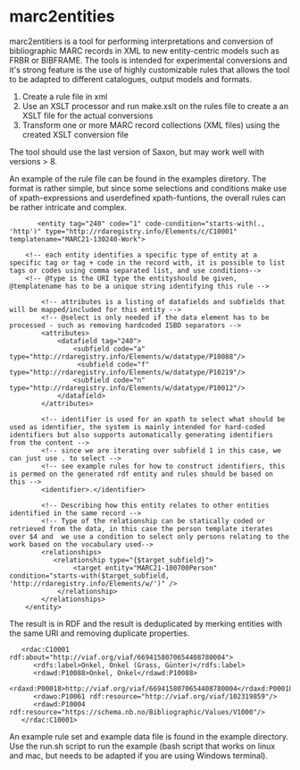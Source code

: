 # marc2entities

marc2entitiers is a tool for performing interpretations and conversion of bibliographic MARC records in XML to new entity-centric models such as FRBR or BIBFRAME. The tools is intended for experimental conversions and it's strong feature is the use of highly customizable rules that allows the tool to be adapted to different catalogues, output models and formats.

1. Create a rule file in xml
1. Use an XSLT processor and run make.xslt on the rules file to create a an XSLT file for the actual conversions
1. Transform one or more MARC record collections (XML files) using the created XSLT conversion file

The tool should use the last version of Saxon, but may work well with versions > 8.

An example of the rule file can be found in the examples diretory. The format is rather simple, but since some selections and conditions make use of xpath-expressions and userdefined xpath-funtions, the overall rules can be rather intricate and complex.
```
       <entity tag="240" code="1" code-condition="starts-with(., 'http')" type="http://rdaregistry.info/Elements/c/C10001" templatename="MARC21-130240-Work">

    <!-- each entity identifies a specific type of entity at a specific tag or tag + code in the record with, it is possible to list tags or codes using comma separated list, and use conditions-->
    <!-- @type is the URI type the entityshould be given, @templatename has to be a unique string identifying this rule -->
      
        <!-- attributes is a listing of datafields and subfields that will be mapped/included for this entity -->
        <!-- @select is only needed if the data element has to be processed - such as removing hardcoded ISBD separators -->
        <attributes>  
            <datafield tag="240">
                <subfield code="a" type="http://rdaregistry.info/Elements/w/datatype/P10088"/>
                 <subfield code="f" type="http://rdaregistry.info/Elements/w/datatype/P10219"/>
                <subfield code="n" type="http://rdaregistry.info/Elements/w/datatype/P10012"/>
            </datafield>
        </attributes>        
        
        <!-- identifier is used for an xpath to select what should be used as identifier, the system is mainly intended for hard-coded identifiers but also supports automatically generating identifiers from the content -->        
        <!-- since we are iterating over subfield 1 in this case, we can just use . to select -->
        <!-- see example rules for how to construct identifiers, this is permed on the generated rdf entity and rules should be based on this -->        
        <identifier>.</identifier>
        
        <!-- Describing how this entity relates to other entities identified in the same record -->
        <!-- Type of the relationship can be statically coded or retrieved from the data, in this case the person template iterates over $4 and  we use a condition to select only persons relating to the work based on the vocabulary used-->        
        <relationships>
           <relationship type="{$target_subfield}">
                <target entity="MARC21-100700Person" condition="starts-with($target_subfield, 'http://rdaregistry.info/Elements/w/')" />
            </relationship>
        </relationships>
    </entity>
```

The result is in RDF and the result is deduplicated by merking entities with the same URI and removing duplicate properties. 
```
   <rdac:C10001 rdf:about="http://viaf.org/viaf/6694158070654408780004">
      <rdfs:label>Onkel, Onkel (Grass, Günter)</rdfs:label>
      <rdawd:P10088>Onkel, Onkel</rdawd:P10088>
      <rdaxd:P00018>http://viaf.org/viaf/6694158070654408780004</rdaxd:P00018>
      <rdawo:P10061 rdf:resource="http://viaf.org/viaf/102319859"/>
      <rdawd:P10004 rdf:resource="https://schema.nb.no/Bibliographic/Values/V1000"/>
   </rdac:C10001>
```

An example rule set and example data file is found in the example directory. Use the run.sh script to run the example (bash script that works on linux and mac, but needs to be adapted if you are using Windows terminal).
